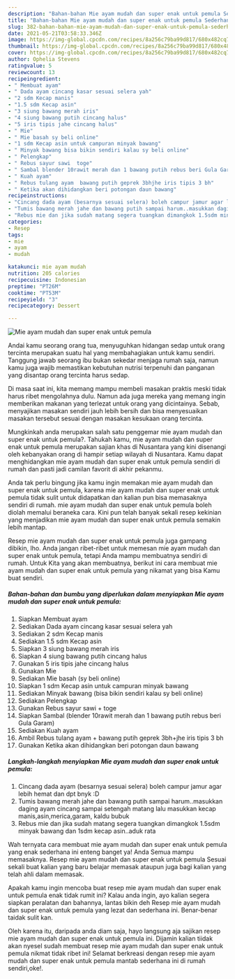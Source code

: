 ```yaml
---
description: "Bahan-bahan Mie ayam mudah dan super enak untuk pemula Sederhana Untuk Jualan"
title: "Bahan-bahan Mie ayam mudah dan super enak untuk pemula Sederhana Untuk Jualan"
slug: 382-bahan-bahan-mie-ayam-mudah-dan-super-enak-untuk-pemula-sederhana-untuk-jualan
date: 2021-05-21T03:58:33.346Z
image: https://img-global.cpcdn.com/recipes/8a256c79ba99d817/680x482cq70/mie-ayam-mudah-dan-super-enak-untuk-pemula-foto-resep-utama.jpg
thumbnail: https://img-global.cpcdn.com/recipes/8a256c79ba99d817/680x482cq70/mie-ayam-mudah-dan-super-enak-untuk-pemula-foto-resep-utama.jpg
cover: https://img-global.cpcdn.com/recipes/8a256c79ba99d817/680x482cq70/mie-ayam-mudah-dan-super-enak-untuk-pemula-foto-resep-utama.jpg
author: Ophelia Stevens
ratingvalue: 5
reviewcount: 13
recipeingredient:
- " Membuat ayam"
- " Dada ayam cincang kasar sesuai selera yah"
- "2 sdm Kecap manis"
- "1.5 sdm Kecap asin"
- "3 siung bawang merah iris"
- "4 siung bawang putih cincang halus"
- "5 iris tipis jahe cincang halus"
- " Mie"
- " Mie basah sy beli online"
- "1 sdm Kecap asin untuk campuran minyak bawang"
- " Minyak bawang bisa bikin sendiri kalau sy beli online"
- " Pelengkap"
- " Rebus sayur sawi  toge"
- " Sambal blender 10rawit merah dan 1 bawang putih rebus beri Gula Garam"
- " Kuah ayam"
- " Rebus tulang ayam  bawang putih geprek 3bhjhe iris tipis 3 bh"
- " Ketika akan dihidangkan beri potongan daun bawang"
recipeinstructions:
- "Cincang dada ayam (besarnya sesuai selera) boleh campur jamur agar lebih hemat dan dpt bnyk :D"
- "Tumis bawang merah jahe dan bawang putih sampai harum..masukkan daging ayam cincang sampai setengah matang lalu masukkan kecap manis,asin,merica,garam, kaldu bubuk"
- "Rebus mie dan jika sudah matang segera tuangkan dimangkok 1.5sdm minyak bawang dan 1sdm kecap asin..aduk rata"
categories:
- Resep
tags:
- mie
- ayam
- mudah

katakunci: mie ayam mudah 
nutrition: 205 calories
recipecuisine: Indonesian
preptime: "PT26M"
cooktime: "PT53M"
recipeyield: "3"
recipecategory: Dessert

---
```



![Mie ayam mudah dan super enak untuk pemula](https://img-global.cpcdn.com/recipes/8a256c79ba99d817/680x482cq70/mie-ayam-mudah-dan-super-enak-untuk-pemula-foto-resep-utama.jpg)

Andai kamu seorang orang tua, menyuguhkan hidangan sedap untuk orang tercinta merupakan suatu hal yang membahagiakan untuk kamu sendiri. Tanggung jawab seorang ibu bukan sekedar menjaga rumah saja, namun kamu juga wajib memastikan kebutuhan nutrisi terpenuhi dan panganan yang disantap orang tercinta harus sedap.

Di masa  saat ini, kita memang mampu membeli masakan praktis meski tidak harus ribet mengolahnya dulu. Namun ada juga mereka yang memang ingin memberikan makanan yang terlezat untuk orang yang dicintainya. Sebab, menyajikan masakan sendiri jauh lebih bersih dan bisa menyesuaikan masakan tersebut sesuai dengan masakan kesukaan orang tercinta. 



Mungkinkah anda merupakan salah satu penggemar mie ayam mudah dan super enak untuk pemula?. Tahukah kamu, mie ayam mudah dan super enak untuk pemula merupakan sajian khas di Nusantara yang kini disenangi oleh kebanyakan orang di hampir setiap wilayah di Nusantara. Kamu dapat menghidangkan mie ayam mudah dan super enak untuk pemula sendiri di rumah dan pasti jadi camilan favorit di akhir pekanmu.

Anda tak perlu bingung jika kamu ingin memakan mie ayam mudah dan super enak untuk pemula, karena mie ayam mudah dan super enak untuk pemula tidak sulit untuk didapatkan dan kalian pun bisa memasaknya sendiri di rumah. mie ayam mudah dan super enak untuk pemula boleh diolah memalui beraneka cara. Kini pun telah banyak sekali resep kekinian yang menjadikan mie ayam mudah dan super enak untuk pemula semakin lebih mantap.

Resep mie ayam mudah dan super enak untuk pemula juga gampang dibikin, lho. Anda jangan ribet-ribet untuk memesan mie ayam mudah dan super enak untuk pemula, tetapi Anda mampu membuatnya sendiri di rumah. Untuk Kita yang akan membuatnya, berikut ini cara membuat mie ayam mudah dan super enak untuk pemula yang nikamat yang bisa Kamu buat sendiri.

<!--inarticleads1-->

##### Bahan-bahan dan bumbu yang diperlukan dalam menyiapkan Mie ayam mudah dan super enak untuk pemula:

1. Siapkan  Membuat ayam
1. Sediakan  Dada ayam cincang kasar sesuai selera yah
1. Sediakan 2 sdm Kecap manis
1. Sediakan 1.5 sdm Kecap asin
1. Siapkan 3 siung bawang merah iris
1. Siapkan 4 siung bawang putih cincang halus
1. Gunakan 5 iris tipis jahe cincang halus
1. Gunakan  Mie
1. Sediakan  Mie basah (sy beli online)
1. Siapkan 1 sdm Kecap asin untuk campuran minyak bawang
1. Sediakan  Minyak bawang (bisa bikin sendiri kalau sy beli online)
1. Sediakan  Pelengkap
1. Gunakan  Rebus sayur sawi + toge
1. Siapkan  Sambal (blender 10rawit merah dan 1 bawang putih rebus beri Gula Garam)
1. Sediakan  Kuah ayam
1. Ambil  Rebus tulang ayam + bawang putih geprek 3bh+jhe iris tipis 3 bh
1. Gunakan  Ketika akan dihidangkan beri potongan daun bawang




<!--inarticleads2-->

##### Langkah-langkah menyiapkan Mie ayam mudah dan super enak untuk pemula:

1. Cincang dada ayam (besarnya sesuai selera) boleh campur jamur agar lebih hemat dan dpt bnyk :D
1. Tumis bawang merah jahe dan bawang putih sampai harum..masukkan daging ayam cincang sampai setengah matang lalu masukkan kecap manis,asin,merica,garam, kaldu bubuk
1. Rebus mie dan jika sudah matang segera tuangkan dimangkok 1.5sdm minyak bawang dan 1sdm kecap asin..aduk rata




Wah ternyata cara membuat mie ayam mudah dan super enak untuk pemula yang enak sederhana ini enteng banget ya! Anda Semua mampu memasaknya. Resep mie ayam mudah dan super enak untuk pemula Sesuai sekali buat kalian yang baru belajar memasak ataupun juga bagi kalian yang telah ahli dalam memasak.

Apakah kamu ingin mencoba buat resep mie ayam mudah dan super enak untuk pemula enak tidak rumit ini? Kalau anda ingin, ayo kalian segera siapkan peralatan dan bahannya, lantas bikin deh Resep mie ayam mudah dan super enak untuk pemula yang lezat dan sederhana ini. Benar-benar taidak sulit kan. 

Oleh karena itu, daripada anda diam saja, hayo langsung aja sajikan resep mie ayam mudah dan super enak untuk pemula ini. Dijamin kalian tiidak akan nyesel sudah membuat resep mie ayam mudah dan super enak untuk pemula nikmat tidak ribet ini! Selamat berkreasi dengan resep mie ayam mudah dan super enak untuk pemula mantab sederhana ini di rumah sendiri,oke!.


